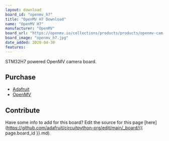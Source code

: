 ```yaml
---
layout: download
board_id: "openmv_h7"
title: "OpenMV H7 Download"
name: "OpenMV H7"
manufacturer: "OpenMV"
board_url: "https://openmv.io/collections/products/products/openmv-cam-h7"
board_image: "openmv_h7.jpg"
date_added: 2020-04-30
features:
---
```


STM32H7 powered OpenMV camera board.

## Purchase

 * [Adafruit](https://www.adafruit.com/product/4478)
 * [OpenMV](https://openmv.io/collections/products/products/openmv-cam-h7)

## Contribute

Have some info to add for this board? Edit the source for this page [here](https://github.com/adafruit/circuitpython-org/edit/main/_board/{{ page.board_id }}.md).
